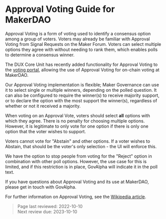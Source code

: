 # Approval Voting Guide for MakerDAO

Approval Voting is a form of voting used to identify a consensus option among a group of voters. Voters may already be familiar with Approval Voting from Signal Requests on the Maker Forum. Voters can select multiple options they agree with without needing to rank them, which enables polls to determine a consensus winner.

The DUX Core Unit has recently added functionality for Approval Voting to the [voting portal](https://vote.makerdao.com/), allowing the use of Approval Voting for on-chain voting at MakerDAO.

Our Approval Voting implementation is flexible; Maker Governance can use it to select single or multiple winners, depending on the polled question. It can also be configured to require the winner(s) to receive majority support, or to declare the option with the most support the winner(s), regardless of whether or not it received a majority.

When voting on an Approval Vote, voters should select **all** options with which they agree. There is no penalty for choosing multiple options. However, it is legitimate to only vote for one option if there is only one option that the voter wishes to support.

Voters cannot vote for "Abstain" and other options. If a voter wishes to Abstain, that should be the voter's only selection - the UI will enforce this.

We have the option to stop people from voting for the "Reject" option in combination with other poll options. However, the use case for this is limited, and if this restriction is in place, GovAlpha will indicate it in the poll text.

If you have questions about Approval Voting and its use at MakerDAO, please get in touch with GovAlpha.

For further information on Approval Voting, see the [Wikipedia article](https://en.wikipedia.org/wiki/Approval_voting).

>Page last reviewed: 2022-10-10  
>Next review due: 2023-10-10  

